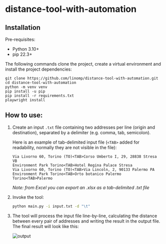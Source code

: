 # distance-tool-with-automation

## Installation

Pre-requisites:

- Python 3.10+
- pip 22.3+

The following commands clone the project, create a virtual environment and install the project dependencies:

   ```commandline
   git clone https://github.com/linomp/distance-tool-with-automation.git
   cd distance-tool-with-automation
   python -m venv venv
   pip install -u pip
   pip install -r requirements.txt
   playwright install
   ```

## How to use:

1. Create an input `.txt` file containing two addresses per line (origin and
   destination), separated by a delimiter (e.g. comma, tab, semicolon).

   Here is an example of tab-delimited input file (`<TAB>` added for readability, normally they are not visible in the
   file):

    ```text
    Via Livorno 60, Torino (TO)<TAB>Corso Umberto I, 29, 28838 Stresa VB
    Environment Park Torino<TAB>Hotel Regina Palace Stresa
    Via Livorno 60, Torino (TO)<TAB>Via Lincoln, 2, 90133 Palermo PA
    Environment Park Torino<TAB>Orto botanico Palermo
    Torino<TAB>Palermo
    ```

   _Note: from Excel you can export an .xlsx as a tab-delimited .txt file_



2. Invoke the tool:
    ```bash
    python main.py -i input.txt -d "\t"
    ```

2. The tool will process the input file line-by-line, calculating the distance between every pair of addresses and writing the
   result in the output file. The final result will look like this:
   
   ![output](https://user-images.githubusercontent.com/40581019/223180449-9546dba8-ce92-4505-a840-382b33e82a0c.png)

